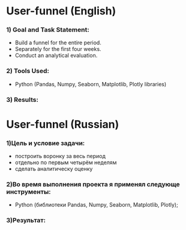 # User-funnel (English)

### 1) Goal and Task Statement:

- Build a funnel for the entire period.
- Separately for the first four weeks.
- Conduct an analytical evaluation.

 ### 2) Tools Used:
 - Python (Pandas, Numpy, Seaborn, Matplotlib, Plotly libraries)


 ### 3) Results:

 # User-funnel (Russian)
 
### 1)Цель и условие задачи:
- построить воронку за весь период
- отдельно по первым четырём неделям
- сделать аналитическу оценку
 

 ### 2)Во время выполнения проекта я применял следующе инструменты:
 - Python (библиотеки Pandas, Numpy, Seaborn, Matplotlib, Plotly);

 ### 3)Результат:
